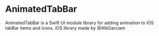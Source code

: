 # AnimatedTabBar
AnimatedTabBar is a Swift UI module library for adding animation to iOS tabBar items and icons. iOS library made by @AlbGarciam
